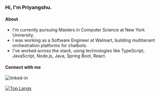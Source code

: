 ### Hi, I'm Priyangshu.

#### About

- I'm currently pursuing Masters in Computer Science at New York University.
- I was working as a Software Engineer at Walmart, building multitenant orchestration platforms for chatbots.
- I've worked across the stack, using technologies like TypeScript, JavaScript, Node.js, Java, Spring Boot, React.

#### Connect with me

<!-- [<img align="left" alt="website" src="https://img.shields.io/badge/Website-orange?style=for-the-badge" />](https://polaris000.com) -->

[<img align="left" alt="linked-in" src="https://img.shields.io/badge/linkedin-%230077B5.svg?&style=for-the-badge&logo=linkedin&logoColor=white" />](https://www.linkedin.com/in/priyangshupal)
<br><br>
[![Top Langs](https://github-readme-stats.vercel.app/api/top-langs/?username=priyangshupal&layout=compact)](https://github.com/anuraghazra/github-readme-stats)

<!-- ![](https://hit.yhype.me/github/profile?user_id=31214064) -->
